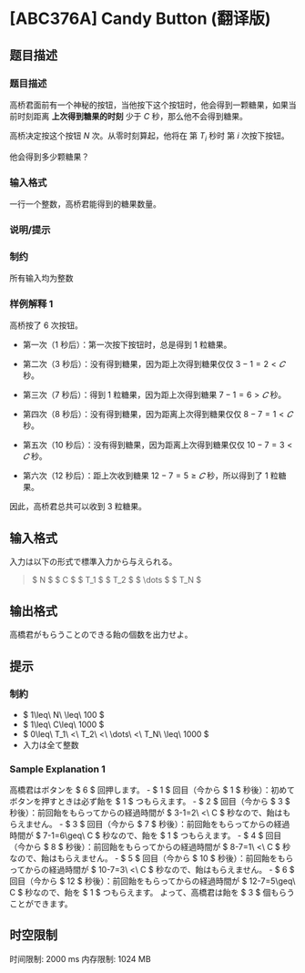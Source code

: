 # [ABC376A] Candy Button (翻译版)

## 题目描述

### 题目描述

高桥君面前有一个神秘的按钮，当他按下这个按钮时，他会得到一颗糖果，如果当前时刻距离 **上次得到糖果的时刻** 少于 $C$ 秒，那么他不会得到糖果。

高桥决定按这个按钮 
$N$ 次。从零时刻算起，他将在 
第 $T_i$ 秒时 
第 $i$ 次按下按钮。

他会得到多少颗糖果？

### 输入格式

一行一个整数，高桥君能得到的糖果数量。

### 说明/提示

### 制约

所有输入均为整数

### 样例解释 1

高桥按了 6 次按钮。 

- 第一次（1 秒后）：第一次按下按钮时，总是得到 1 粒糖果。 

- 第二次（3 秒后）：没有得到糖果，因为距上次得到糖果仅仅 $3 - 1 = 2 < 𝐶$ 秒。 

- 第三次（7 秒后）：得到 1 粒糖果，因为距上次得到糖果 $7 - 1 = 6 > 𝐶$ 秒。 

- 第四次（8 秒后）：没有得到糖果，因为距离上次得到糖果仅仅 $8 - 7 = 1 < 𝐶$   秒。 

- 第五次（10 秒后）：没有得到糖果，因为距离上次得到糖果仅仅 $10 - 7 = 3 < 𝐶$ 秒。 

- 第六次（12 秒后）：距上次收到糖果 $12 - 7 = 5 ≥ 𝐶$ 秒，所以得到了 1 粒糖果。

因此，高桥君总共可以收到 3 粒糖果。

## 输入格式

入力は以下の形式で標準入力から与えられる。

> $ N $ $ C $ $ T_1 $ $ T_2 $ $ \dots $ $ T_N $

## 输出格式

高橋君がもらうことのできる飴の個数を出力せよ。

## 提示

### 制約

- $ 1\leq\ N\ \leq\ 100 $
- $ 1\leq\ C\leq\ 1000 $
- $ 0\leq\ T_1\ <\ T_2\ <\ \dots\ <\ T_N\ \leq\ 1000 $
- 入力は全て整数
 
### Sample Explanation 1

高橋君はボタンを $ 6 $ 回押します。 - $ 1 $ 回目（今から $ 1 $ 秒後）：初めてボタンを押すときは必ず飴を $ 1 $ つもらえます。 - $ 2 $ 回目（今から $ 3 $ 秒後）：前回飴をもらってからの経過時間が $ 3-1=2\ <\ C $ 秒なので、飴はもらえません。 - $ 3 $ 回目（今から $ 7 $ 秒後）：前回飴をもらってからの経過時間が $ 7-1=6\geq\ C $ 秒なので、飴を $ 1 $ つもらえます。 - $ 4 $ 回目（今から $ 8 $ 秒後）：前回飴をもらってからの経過時間が $ 8-7=1\ <\ C $ 秒なので、飴はもらえません。 - $ 5 $ 回目（今から $ 10 $ 秒後）：前回飴をもらってからの経過時間が $ 10-7=3\ <\ C $ 秒なので、飴はもらえません。 - $ 6 $ 回目（今から $ 12 $ 秒後）：前回飴をもらってからの経過時間が $ 12-7=5\geq\ C $ 秒なので、飴を $ 1 $ つもらえます。 よって、高橋君は飴を $ 3 $ 個もらうことができます。

## 时空限制

时间限制: 2000 ms
内存限制: 1024 MB
